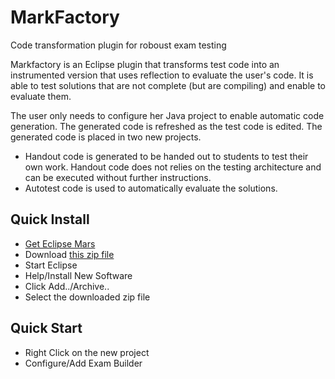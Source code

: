# MarkFactory
Code transformation plugin for roboust exam testing

Markfactory is an Eclipse plugin that transforms test code into an instrumented version that uses reflection to evaluate the user's code. It is able to test solutions that are not complete (but are compiling) and enable to evaluate them.

The user only needs to configure her Java project to enable automatic code generation. The generated code is refreshed as the test code is edited. The generated code is placed in two new projects.
 - Handout code is generated to be handed out to students to test their own work. Handout code does not relies on the testing architecture and can be executed without further instructions.
 - Autotest code is used to automatically evaluate the solutions.

## Quick Install
 - [Get Eclipse Mars](http://www.eclipse.org/downloads/packages/eclipse-ide-java-developers/mars2-rc3)
 - Download [this zip file](http://nboldi.web.elte.hu/misc/marfactory-install.zip)
 - Start Eclipse
 - Help/Install New Software
 - Click Add../Archive..
 - Select the downloaded zip file

## Quick Start
 - Right Click on the new project
 - Configure/Add Exam Builder
